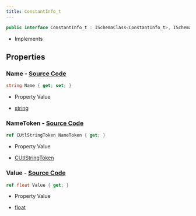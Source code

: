 ```yaml
---
title: ConstantInfo_t
---
```


```csharp
public interface ConstantInfo_t : ISchemaClass<ConstantInfo_t>, ISchemaField, ISchemaClass, INativeHandle
```

- Implements

## Properties

### **Name** - [Source Code](https://github.com/swiftly-solution/swiftlys2/blob/main/managed/src/SwiftlyS2.Generated/Schemas/Interfaces/ConstantInfo_t.cs#L16)

```csharp
string Name { get; set; }
```

- Property Value

- [string](https://learn.microsoft.com/dotnet/api/system.string)

### **NameToken** - [Source Code](https://github.com/swiftly-solution/swiftlys2/blob/main/managed/src/SwiftlyS2.Generated/Schemas/Interfaces/ConstantInfo_t.cs#L18)

```csharp
ref CUtlStringToken NameToken { get; }
```

- Property Value

- [CUtlStringToken](/docs/api/shared/natives/cutlstringtoken)

### **Value** - [Source Code](https://github.com/swiftly-solution/swiftlys2/blob/main/managed/src/SwiftlyS2.Generated/Schemas/Interfaces/ConstantInfo_t.cs#L20)

```csharp
ref float Value { get; }
```

- Property Value

- [float](https://learn.microsoft.com/dotnet/api/system.single)

